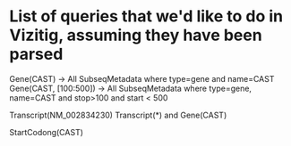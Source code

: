 # List of queries that we'd like to do in Vizitig, assuming they have been parsed 

Gene(CAST) -> All SubseqMetadata where type=gene and name=CAST
Gene(CAST, [100:500]) -> All SubseqMetadata where type=gene, name=CAST and stop>100 and start < 500

Transcript(NM_002834230) 
Transcript(\*) and Gene(CAST) 

StartCodong(CAST) 




